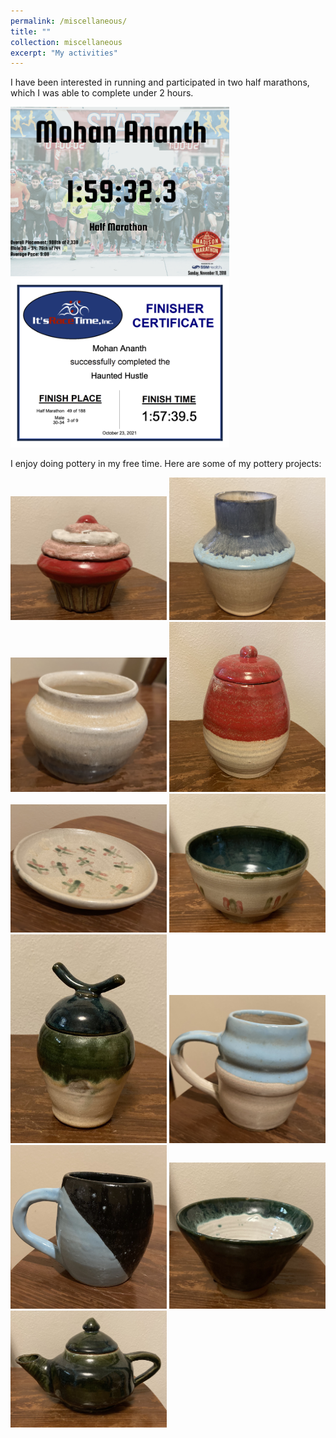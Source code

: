 ```yaml
---
permalink: /miscellaneous/
title: ""
collection: miscellaneous
excerpt: "My activities"
---
```


I have been interested in running and participated in two half marathons, which I was able to complete under 2 hours.
<p float="left">
  <img src="/images/Madison_Marathon_2021.png" width="350" />
  <img src="/images/Haunted_Hustle_2021.png" width="350" /> 
</p>

I enjoy doing pottery in my free time. Here are some of my pottery projects:
<p float="left">  
  <img src="/images/pottery1.jpg" width="250" />
  <img src="/images/pottery2.jpg" width="250" />
  <img src="/images/pottery3.jpg" width="250" />
  <img src="/images/pottery4.jpg" width="250" />
  <img src="/images/pottery5.jpg" width="250" />
  <img src="/images/pottery6.jpg" width="250" />
  <img src="/images/pottery7.jpg" width="250" />
  <img src="/images/pottery8.jpg" width="250" />
  <img src="/images/pottery9.jpg" width="250" />
  <img src="/images/pottery10.jpg" width="250" />
  <img src="/images/pottery11.jpg" width="250" />
</p>
